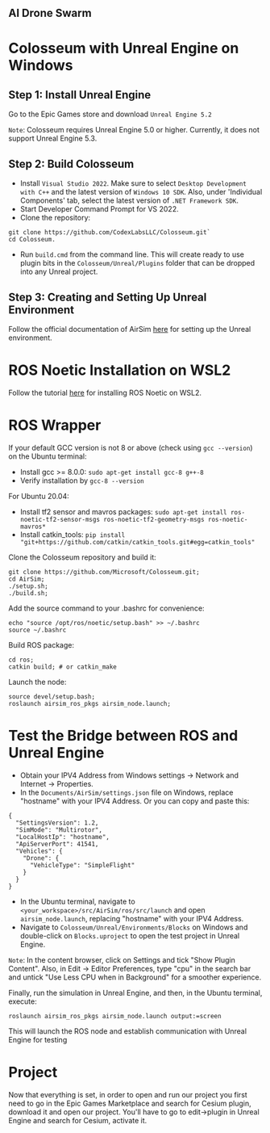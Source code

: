 ## AI Drone Swarm

Colosseum with Unreal Engine on Windows
=============================

Step 1: Install Unreal Engine
----------------
Go to the Epic Games store and download `Unreal Engine 5.2`

`Note`: Colosseum requires Unreal Engine 5.0 or higher. Currently, it does not support Unreal Engine 5.3.

Step 2: Build Colosseum
----------------

* Install `Visual Studio 2022`. Make sure to select `Desktop Development with C++` and the latest version of `Windows 10 SDK`. Also, under 'Individual Components' tab, select the latest version of `.NET Framework SDK`.
* Start Developer Command Prompt for VS 2022.
* Clone the repository: 
```
git clone https://github.com/CodexLabsLLC/Colosseum.git`
cd Colosseum.
```
* Run `build.cmd` from the command line. This will create ready to use plugin bits in the `Colosseum/Unreal/Plugins` folder that can be dropped into any Unreal project.

Step 3: Creating and Setting Up Unreal Environment
---------------------

Follow the official documentation of AirSim [here](https://microsoft.github.io/AirSim/unreal_custenv/) for setting up the Unreal environment.

ROS Noetic Installation on WSL2
==========================

Follow the tutorial [here](https://github.com/ishkapoor2000/Install_ROS_Noetic_On_WSL?tab=readme-ov-file) for installing ROS Noetic on WSL2.

ROS Wrapper
=================

If your default GCC version is not 8 or above (check using `gcc --version`) on the Ubuntu terminal:
* Install gcc >= 8.0.0: `sudo apt-get install gcc-8 g++-8`
* Verify installation by `gcc-8 --version`

For Ubuntu 20.04:
* Install tf2 sensor and mavros packages: `sudo apt-get install ros-noetic-tf2-sensor-msgs ros-noetic-tf2-geometry-msgs ros-noetic-mavros*`
* Install catkin_tools: `pip install "git+https://github.com/catkin/catkin_tools.git#egg=catkin_tools"`


Clone the Colosseum repository and build it:
```
git clone https://github.com/Microsoft/Colosseum.git;
cd AirSim;
./setup.sh;
./build.sh;
```

Add the source command to your .bashrc for convenience:
```
echo "source /opt/ros/noetic/setup.bash" >> ~/.bashrc
source ~/.bashrc
```

Build ROS package:
```
cd ros;
catkin build; # or catkin_make
```

Launch the node:
```
source devel/setup.bash;
roslaunch airsim_ros_pkgs airsim_node.launch;
```

Test the Bridge between ROS and Unreal Engine
===========================

* Obtain your IPV4 Address from Windows settings -> Network and Internet -> Properties.
* In the `Documents/AirSim/settings.json` file on Windows, replace "hostname" with your IPV4 Address. Or you can copy and paste this:
```
{
  "SettingsVersion": 1.2,
  "SimMode": "Multirotor",
  "LocalHostIp": "hostname",
  "ApiServerPort": 41541,
  "Vehicles": {
    "Drone": {
      "VehicleType": "SimpleFlight"
    }
  }
}
```
* In the Ubuntu terminal, navigate to `<your_workspace>/src/AirSim/ros/src/launch` and open `airsim_node.launch`, replacing "hostname" with your IPV4 Address.
* Navigate to `Colosseum/Unreal/Environments/Blocks` on Windows and double-click on `Blocks.uproject` to open the test project in Unreal Engine.

`Note`: In the content browser, click on Settings and tick "Show Plugin Content". Also, in Edit -> Editor Preferences, type "cpu" in the search bar and untick "Use Less CPU when in Background" for a smoother experience.

Finally, run the simulation in Unreal Engine, and then, in the Ubuntu terminal, execute: 
```
roslaunch airsim_ros_pkgs airsim_node.launch output:=screen
```
This will launch the ROS node and establish communication with Unreal Engine for testing

Project 
==============

Now that everything is set, in order to open and run our project you first need to go in the Epic Games Marketplace and search for Cesium plugin, download it and open our project. You'll have to go to edit->plugin in Unreal Engine and search for Cesium, activate it.
















